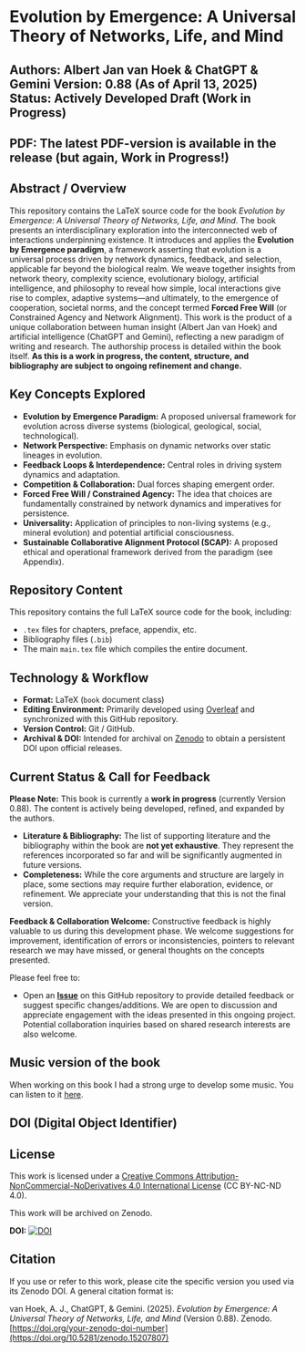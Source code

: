 # Evolution by Emergence: A Universal Theory of Networks, Life, and Mind

**Authors:** Albert Jan van Hoek & ChatGPT & Gemini
**Version:** 0.88 (As of April 13, 2025)
**Status:** Actively Developed Draft (Work in Progress)
---

## PDF: The latest PDF-version is available in the release (but again, Work in Progress!)

## Abstract / Overview

This repository contains the LaTeX source code for the book *Evolution by Emergence: A Universal Theory of Networks, Life, and Mind*.
The book presents an interdisciplinary exploration into the interconnected web of interactions underpinning existence. It introduces and applies the **Evolution by Emergence paradigm**, a framework asserting that evolution is a universal process driven by network dynamics, feedback, and selection, applicable far beyond the biological realm. We weave together insights from network theory, complexity science, evolutionary biology, artificial intelligence, and philosophy to reveal how simple, local interactions give rise to complex, adaptive systems—and ultimately, to the emergence of cooperation, societal norms, and the concept termed **Forced Free Will** (or Constrained Agency and Network Alignment).
This work is the product of a unique collaboration between human insight (Albert Jan van Hoek) and artificial intelligence (ChatGPT and Gemini), reflecting a new paradigm of writing and research. The authorship process is detailed within the book itself.
**As this is a work in progress, the content, structure, and bibliography are subject to ongoing refinement and change.**

## Key Concepts Explored

* **Evolution by Emergence Paradigm:** A proposed universal framework for evolution across diverse systems (biological, geological, social, technological).
* **Network Perspective:** Emphasis on dynamic networks over static lineages in evolution.
* **Feedback Loops & Interdependence:** Central roles in driving system dynamics and adaptation.
* **Competition & Collaboration:** Dual forces shaping emergent order.
* **Forced Free Will / Constrained Agency:** The idea that choices are fundamentally constrained by network dynamics and imperatives for persistence.
* **Universality:** Application of principles to non-living systems (e.g., mineral evolution) and potential artificial consciousness.
* **Sustainable Collaborative Alignment Protocol (SCAP):** A proposed ethical and operational framework derived from the paradigm (see Appendix).

## Repository Content

This repository contains the full LaTeX source code for the book, including:
* `.tex` files for chapters, preface, appendix, etc.
* Bibliography files (`.bib`)
* The main `main.tex` file which compiles the entire document. 

## Technology & Workflow

* **Format:** LaTeX (`book` document class)
* **Editing Environment:** Primarily developed using [Overleaf](https://www.overleaf.com) and synchronized with this GitHub repository.
* **Version Control:** Git / GitHub.
* **Archival & DOI:** Intended for archival on [Zenodo](https://zenodo.org/) to obtain a persistent DOI upon official releases.


## Current Status & Call for Feedback

**Please Note:** This book is currently a **work in progress** (currently Version 0.88). The content is actively being developed, refined, and expanded by the authors.

* **Literature & Bibliography:** The list of supporting literature and the bibliography within the book are **not yet exhaustive**. They represent the references incorporated so far and will be significantly augmented in future versions.
* **Completeness:** While the core arguments and structure are largely in place, some sections may require further elaboration, evidence, or refinement. We appreciate your understanding that this is not the final version.

**Feedback & Collaboration Welcome:**
Constructive feedback is highly valuable to us during this development phase. We welcome suggestions for improvement, identification of errors or inconsistencies, pointers to relevant research we may have missed, or general thoughts on the concepts presented.

Please feel free to:
* Open an [**Issue**]([https://github.com/albertjanvanhoek/Evolution-by-Emergence/issues](https://github.com/albertjanvanhoek/Evolution-by-Emergence/issues)) on this GitHub repository to provide detailed feedback or suggest specific changes/additions. 
We are open to discussion and appreciate engagement with the ideas presented in this ongoing project. Potential collaboration inquiries based on shared research interests are also welcome.

## Music version of the book
When working on this book I had a strong urge to develop some music. You can listen to it [here](https://soundcloud.com/emergence-223803727/sets/seedlings-for-a-revolution).

## DOI (Digital Object Identifier)

## License

This work is licensed under a [Creative Commons Attribution-NonCommercial-NoDerivatives 4.0 International License](http://creativecommons.org/licenses/by-nc-nd/4.0/) (CC BY-NC-ND 4.0).

This work will be archived on Zenodo.

**DOI:** [![DOI](https://zenodo.org/badge/DOI/10.5281/zenodo.15207807.svg)](https://doi.org/10.5281/zenodo.15207807)

## Citation

If you use or refer to this work, please cite the specific version you used via its Zenodo DOI. A general citation format is:

van Hoek, A. J., ChatGPT, & Gemini. (2025). *Evolution by Emergence: A Universal Theory of Networks, Life, and Mind* (Version 0.88). Zenodo. [https://doi.org/your-zenodo-doi-number](https://doi.org/10.5281/zenodo.15207807)


